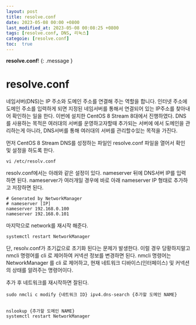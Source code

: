 ```yaml
---
layout: post
title: resolve.conf
date: 2023-05-08 00:00 +0800
last_modified_at: 2023-05-08 00:08:25 +0800
tags: [resolve.conf, DNS, 리눅스]
categoie: [resolve.conf]
toc:  true
---
```

**resolve.conf**!
{: .message }

# resolve.conf

네임서버(DNS)는 IP 주소와 도메인 주소를 연결해 주는 역할을 합니다. 인터넷 주소에 도메인 주소를 입력하게 되면 지정된 네임서버를 통해서 연결되어 있는 IP주소를 찾아내어 확인하는 일을 한다.
이번에 설치한 CentOS 8 Stream 8대에서 진행하였다. DNS를 사용하는 목적은 여러대의 서버를 운영하고자할때 추가되는 서버에 에서 도메인을 관리하는게 아니라, DNS서버를 통해 여러대의 서버를 관리할수있는 목적을 가진다.

먼저 CentOS 8 Stream DNS를 성정하는 파일인 resolve.conf 파일을 열어서 확인 및 설정을 하도록 한다.

```
vi /etc/resolv.conf  
```


resolv.conf에서는 아래와 같은 설정이 있다.
nameserver 뒤에 DNS서버 IP를 입력하면 된다.
nameserver가 여러개일 경우에 바로 아래 nameserver IP 형태로 추가하고 저장하면 된다.

```
# Generated by NetworkManager
# nameserver [IP]
nameserver 192.168.0.100
nameserver 192.168.0.101

```
마지막으로 network를 재시작 해준다.

```
systemctl restart NetworkManager 
```

단, resolv.conf가 초기값으로 초기화 된다는 문제가 발생한다. 이럴 경우 당황하지말고 nmcli 명령어를 cli 로 제어하여 커넥션 정보를 변경하면 된다.
nmcli 명령어는 NetworkManager 를 cli 로 제어하고, 현재 네트워크 디바이스(인터페이스) 및 커넥션의 상태를 알려주는 명령어이다.

추가 후 네트워크를 재시작하면 잘된다.

```
sudo nmcli c modify {네트워크 ID} ipv4.dns-search {추가할 도메인 NAME}


nslookup {추가할 도메인 NAME}
systemctl restart NetworkManager 

```
